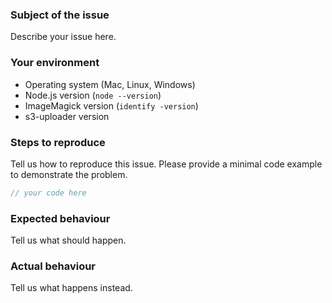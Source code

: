 ### Subject of the issue
Describe your issue here.

### Your environment
* Operating system (Mac, Linux, Windows)
* Node.js version (`node --version`)
* ImageMagick version (`identify -version`)
* s3-uploader version

### Steps to reproduce
Tell us how to reproduce this issue. Please provide a minimal code example to demonstrate the problem.

```js
// your code here
```

### Expected behaviour
Tell us what should happen.

### Actual behaviour
Tell us what happens instead.
